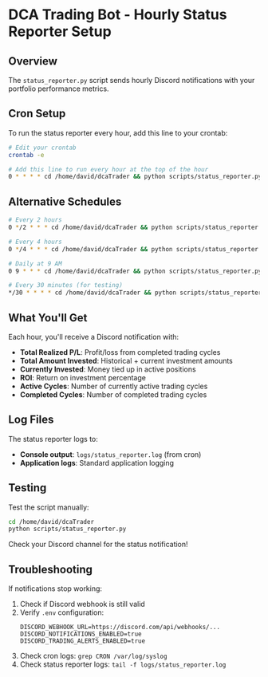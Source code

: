 # DCA Trading Bot - Hourly Status Reporter Setup

## Overview
The `status_reporter.py` script sends hourly Discord notifications with your portfolio performance metrics.

## Cron Setup

To run the status reporter every hour, add this line to your crontab:

```bash
# Edit your crontab
crontab -e

# Add this line to run every hour at the top of the hour
0 * * * * cd /home/david/dcaTrader && python scripts/status_reporter.py >> logs/status_reporter.log 2>&1
```

## Alternative Schedules

```bash
# Every 2 hours
0 */2 * * * cd /home/david/dcaTrader && python scripts/status_reporter.py >> logs/status_reporter.log 2>&1

# Every 4 hours  
0 */4 * * * cd /home/david/dcaTrader && python scripts/status_reporter.py >> logs/status_reporter.log 2>&1

# Daily at 9 AM
0 9 * * * cd /home/david/dcaTrader && python scripts/status_reporter.py >> logs/status_reporter.log 2>&1

# Every 30 minutes (for testing)
*/30 * * * * cd /home/david/dcaTrader && python scripts/status_reporter.py >> logs/status_reporter.log 2>&1
```

## What You'll Get

Each hour, you'll receive a Discord notification with:

- **Total Realized P/L**: Profit/loss from completed trading cycles
- **Total Amount Invested**: Historical + current investment amounts  
- **Currently Invested**: Money tied up in active positions
- **ROI**: Return on investment percentage
- **Active Cycles**: Number of currently active trading cycles
- **Completed Cycles**: Number of completed trading cycles

## Log Files

The status reporter logs to:
- **Console output**: `logs/status_reporter.log` (from cron)
- **Application logs**: Standard application logging

## Testing

Test the script manually:
```bash
cd /home/david/dcaTrader
python scripts/status_reporter.py
```

Check your Discord channel for the status notification!

## Troubleshooting

If notifications stop working:

1. Check if Discord webhook is still valid
2. Verify `.env` configuration:
   ```
   DISCORD_WEBHOOK_URL=https://discord.com/api/webhooks/...
   DISCORD_NOTIFICATIONS_ENABLED=true
   DISCORD_TRADING_ALERTS_ENABLED=true
   ```
3. Check cron logs: `grep CRON /var/log/syslog`
4. Check status reporter logs: `tail -f logs/status_reporter.log` 